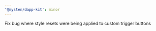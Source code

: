 ```yaml
---
'@mysten/dapp-kit': minor
---
```


Fix bug where style resets were being applied to custom trigger buttons
